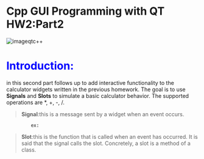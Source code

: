 

# Cpp GUI Programming with QT HW2:Part2

![imageqtc++](https://user-images.githubusercontent.com/93833171/142740904-ae7f6458-f497-47b1-b81f-f530250d112c.png)

# <span style="color:blue">Introduction:</span>
  in this second part follows up to add interactive functionality to the calculator widgets written in the previous homework. The goal is to use **Signals** and **Slots** to simulate a basic calculator behavior. The supported operations are *, +, -, /.

> **Signal**:this is a message sent by a widget when an event occurs.
            
             ex:
> **Slot**:this is the function that is called when an event has occurred. It is said that the signal calls the slot. Concretely, a slot is a method of a class.
